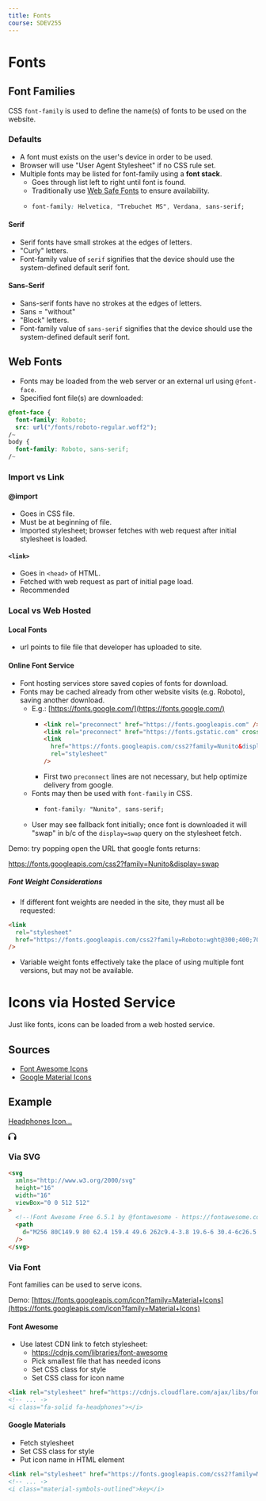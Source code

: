 ```yaml
---
title: Fonts
course: SDEV255
---
```


# Fonts

## Font Families

CSS `font-family` is used to define the name(s) of fonts to be used on the website.

### Defaults

- A font must exists on the user's device in order to be used.
- Browser will use "User Agent Stylesheet" if no CSS rule set.
- Multiple fonts may be listed for font-family using a **font stack**.
  - Goes through list left to right until font is found.
  - Traditionally use [Web Safe Fonts](https://developer.mozilla.org/en-US/docs/Learn/CSS/Styling_text/Fundamentals#web_safe_fonts) to ensure availability.
  - ```css
    font-family: Helvetica, "Trebuchet MS", Verdana, sans-serif;
    ```

#### Serif

- Serif fonts have small strokes at the edges of letters.
- "Curly" letters.
- Font-family value of `serif` signifies that the device should use the system-defined default serif font.

#### Sans-Serif

- Sans-serif fonts have no strokes at the edges of letters.
- Sans = "without"
- "Block" letters.
- Font-family value of `sans-serif` signifies that the device should use the system-defined default serif font.

## Web Fonts

- Fonts may be loaded from the web server or an external url using `@font-face`.
- Specified font file(s) are downloaded:

```css
@font-face {
  font-family: Roboto;
  src: url("/fonts/roboto-regular.woff2");
/~
body {
  font-family: Roboto, sans-serif;
/~
```

### Import vs Link

#### @import

- Goes in CSS file.
- Must be at beginning of file.
- Imported stylesheet; browser fetches with web request after initial stylesheet is loaded.

#### `<link>`

- Goes in `<head>` of HTML.
- Fetched with web request as part of initial page load.
- Recommended

### Local vs Web Hosted

#### Local Fonts

- url points to file file that developer has uploaded to site.

#### Online Font Service

- Font hosting services store saved copies of fonts for download.
- Fonts may be cached already from other website visits (e.g. Roboto), saving another download.
  - E.g.: [https://fonts.google.com/](https://fonts.google.com/)
    - ```html
      <link rel="preconnect" href="https://fonts.googleapis.com" />
      <link rel="preconnect" href="https://fonts.gstatic.com" crossorigin />
      <link
        href="https://fonts.googleapis.com/css2?family=Nunito&display=swap"
        rel="stylesheet"
      />
      ```
    - First two `preconnect` lines are not necessary, but help optimize delivery from google.
  - Fonts may then be used with `font-family` in CSS.
    - ```css
      font-family: "Nunito", sans-serif;
      ```
  - User may see fallback font initially; once font is downloaded it will "swap" in b/c of the `display=swap` query on the stylesheet fetch.

Demo: try popping open the URL that google fonts returns:

https://fonts.googleapis.com/css2?family=Nunito&display=swap

##### Font Weight Considerations

- If different font weights are needed in the site, they must all be requested:

```html
<link
  rel="stylesheet"
  href="https://fonts.googleapis.com/css2?family=Roboto:wght@300;400;700&display=swap"
/>
```

- Variable weight fonts effectively take the place of using multiple font versions, but may not be available.

# Icons via Hosted Service

Just like fonts, icons can be loaded from a web hosted service.

## Sources

- [Font Awesome Icons](https://fontawesome.com/search?m=free&o=r)
- [Google Material Icons](https://fonts.google.com/icons)

## Example

[Headphones Icon...](https://fontawesome.com/icons/headphones?f=classic&s=solid)

<svg xmlns="http://www.w3.org/2000/svg" height="16" width="16" viewBox="0 0 512 512"><!--!Font Awesome Free 6.5.1 by @fontawesome - https://fontawesome.com License - https://fontawesome.com/license/free Copyright 2023 Fonticons, Inc.--><path d="M256 80C149.9 80 62.4 159.4 49.6 262c9.4-3.8 19.6-6 30.4-6c26.5 0 48 21.5 48 48V432c0 26.5-21.5 48-48 48c-44.2 0-80-35.8-80-80V384 336 288C0 146.6 114.6 32 256 32s256 114.6 256 256v48 48 16c0 44.2-35.8 80-80 80c-26.5 0-48-21.5-48-48V304c0-26.5 21.5-48 48-48c10.8 0 21 2.1 30.4 6C449.6 159.4 362.1 80 256 80z"/></svg>

### Via SVG

```html
<svg
  xmlns="http://www.w3.org/2000/svg"
  height="16"
  width="16"
  viewBox="0 0 512 512"
>
  <!--!Font Awesome Free 6.5.1 by @fontawesome - https://fontawesome.com License - https://fontawesome.com/license/free Copyright 2023 Fonticons, Inc.-->
  <path
    d="M256 80C149.9 80 62.4 159.4 49.6 262c9.4-3.8 19.6-6 30.4-6c26.5 0 48 21.5 48 48V432c0 26.5-21.5 48-48 48c-44.2 0-80-35.8-80-80V384 336 288C0 146.6 114.6 32 256 32s256 114.6 256 256v48 48 16c0 44.2-35.8 80-80 80c-26.5 0-48-21.5-48-48V304c0-26.5 21.5-48 48-48c10.8 0 21 2.1 30.4 6C449.6 159.4 362.1 80 256 80z"
  />
</svg>
```

### Via Font

Font families can be used to serve icons.

Demo: [https://fonts.googleapis.com/icon?family=Material+Icons](https://fonts.googleapis.com/icon?family=Material+Icons)

#### Font Awesome

- Use latest CDN link to fetch stylesheet:
  - https://cdnjs.com/libraries/font-awesome
  - Pick smallest file that has needed icons
  - Set CSS class for style
  - Set CSS class for icon name

```html
<link rel="stylesheet" href="https://cdnjs.cloudflare.com/ajax/libs/font-awesome/6.5.1/css/solid.min.css">
<!-- ... ->
<i class="fa-solid fa-headphones"></i>
```

#### Google Materials

- Fetch stylesheet
- Set CSS class for style
- Put icon name in HTML element

```html
<link rel="stylesheet" href="https://fonts.googleapis.com/css2?family=Material+Symbols+Outlined" />
<!-- ... ->
<i class="material-symbols-outlined">key</i>
```
